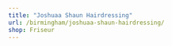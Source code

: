 ```yaml
---
title: "Joshuaa Shaun Hairdressing"
url: /birmingham/joshuaa-shaun-hairdressing/
shop: Friseur
---
```

